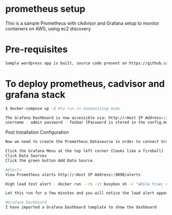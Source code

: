 # prometheus setup

This is a sample Prometheus with cAdvisor and Grafana setup to monitor containers on AWS, using ec2 discovery

# Pre-requisites

```bash
Sample wordpress app is built, source code present on https://github.com/surenbika/cake.git
```

# To deploy prometheus, cadvisor and grafana stack

```bash
$ docker-compose up -d #to run in daemonizing mode

The Grafana Dashboard is now accessible via: http://<Host IP Address>:3000 for example http://192.168.10.1:3000
username - admin password - foobar (Password is stored in the config.monitoring env file)
```

Post Installation Configuration
```bash
Now we need to create the Prometheus Datasource in order to connect Grafana to Prometheus

Click the Grafana Menu at the top left corner (looks like a fireball)
Click Data Sources
Click the green button Add Data Source.
```

```bash
#Alerts
View Prometheus alerts http://<Host IP Address>:9090/alerts

High load test alert - docker run --rm -it busybox sh -c "while true; do :; done"

Let this run for a few minutes and you will notice the load alert appear. Then Ctrl+C to stop this container.

#Grafana Dashboard
I have imported a Grafana Dashboard template to show the dashboard
```
